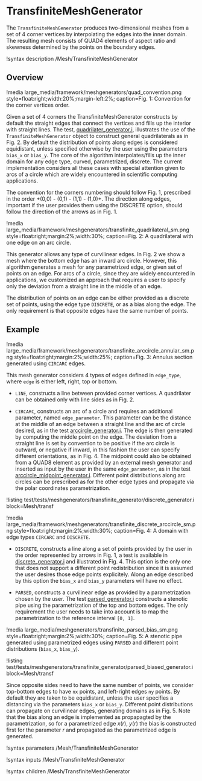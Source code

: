 # TransfiniteMeshGenerator

The `TransfiniteMeshGenerator` produces two-dimensional meshes from a set of 4 corner vertices by interpolating the edges into the inner domain. The resulting mesh  consists of QUAD4 elements of aspect ratio and skewness determined by the points on the boundary edges.

!syntax description /Mesh/TransfiniteMeshGenerator

## Overview

!media large_media/framework/meshgenerators/quad_convention.png style=float:right;width:20%;margin-left:2%; caption=Fig. 1: Convention for the corner vertices order.

Given a set of 4 corners the TransfiniteMeshGenerator constructs by default the straight edges that connect the vertices and fills up the interior with straight lines. The test, [quadrilater_generator.i](test/tests/meshgenerators/transfinite_generator/quadrilater_generator.i),
illustrates the use of the `TransfiniteMeshGenerator` object to construct general quadrilaterals as in Fig. 2. By default the distribution of points along edges is considered equidistant, unless specified otherwise by the user using the parameters `bias_x` or `bias_y`. The core of the algorithm interpolates/fills up the inner domain for any edge type, curved, parametrized, discrete. The current implementation considers all these cases with special attention given to arcs of a circle which are widely encountered in scientific computing applications. 

The convention for the corners numbering should follow Fig. 1, prescribed in the order +(0,0) - (0,1) - (1,1) - (1,0)+. The direction along edges, important if the user provides them using the DISCRETE option, should follow the direction of the arrows as in Fig. 1.

!media large_media/framework/meshgenerators/transfinite_quadrilateral_sm.png style=float:right;margin:2%;width:30%; caption=Fig. 2: A quadrilateral with one edge on an arc circle.

This generator allows any type of curvilinear edges. In Fig. 2 we show a mesh where the bottom edge has an inward arc circle. However, this algorithm generates a mesh for any parametrized edge, or given set of points on an edge. For arcs of a circle, since they are widely encountered in applications, we customized an approach that requires a user to specify only the deviation from a straight line in the middle of an edge. 

The distribution of points on an edge can be either provided as a discrete set of points, using the edge type `DISCRETE`, or as a bias along the edge. The only requirement is that opposite edges have the same number of points.

## Example 

!media large_media/framework/meshgenerators/transfinite_arccircle_annular_sm.png style=float:right;margin:2%;width:25%; caption=Fig. 3: Annulus section generated using `CIRCARC` edges.


This mesh generator considers 4 types of edges defined in `edge_type`, where `edge` is either left, right, top or bottom.

  - `LINE`, constructs a line between provided corner vertices. A quadrilater can be obtained only with line sides as in Fig. 2.

  - `CIRCARC`, constructs an arc of a circle and requires an additional parameter, named `edge_parameter`. This parameter can be the distance at the middle of an edge between a straight line and the arc of circle desired, as in the test [arccircle_generator.i](test/tests/meshgenerators/transfinite_generator/arcircle_generator.i). The edge is then generated by computing the middle point on the edge. The deviation from a straight line is set by convention to be positive if the arc circle is outward, or negative if inward, in this fashion the user can specify different orientations, as in Fig. 4.
  The midpoint could also be obtained from a QUAD8 element as provided by an external mesh generator and inserted as input by the user in the same  `edge_parameter`, as in the test [arccircle_midpoint_generator.i](test/tests/meshgenerators/transfinite_generator/arcircle_midpoint_generator.i). Different point distributions along arc circles can be prescribed as for the other edge types and propagate via the polar coordinates parametrization.


!listing test/tests/meshgenerators/transfinite_generator/discrete_generator.i
    block=Mesh/transf

!media large_media/framework/meshgenerators/transfinite_discrete_arccircle_sm.png style=float:right;margin:2%;width:30%; caption=Fig. 4: A domain with edge types `CIRCARC` and `DISCRETE`.

  - `DISCRETE`, constructs a line along a set of points provided by the user in the order represented by arrows in Fig. 1, a test is available in [discrete_generator.i](test/tests/meshgenerators/transfinite_generator/discrete_generator.i) and illustrated in Fig. 4. This option is the only one that does not support a different point redistribution since it is assumed the user desires those edge points explicitely. Along an edge described by this option the `bias_x` and `bias_y` parameters will have no effect. 

  - `PARSED`, constructs a curvilinear edge as provided by a parametrization chosen by the user. The test [parsed_generator.i](test/tests/meshgenerators/transfinite_generator/parsed_generator.i) constructs a stenotic pipe using the parametrization of the top and bottom edges. The only requirement the user needs to take into account is to map the parametrization to the reference interval `[0, 1]`. 


!media large_media/meshgenerators/transfinite_parsed_bias_sm.png style=float:right;margin:2%;width:30%; caption=Fig. 5: A stenotic pipe generated using parametrized edges using  `PARSED` and different point distributions (`bias_x`, `bias_y`).


!listing test/tests/meshgenerators/transfinite_generator/parsed_biased_generator.i
    block=Mesh/transf


Since opposite sides need to have the same number of points, we consider top-bottom edges to have `nx` points, and left-right edges `ny` points. By default they are taken to be equidistant, unless the user specifies a distancing via the parameters `bias_x` or `bias_y`. Different point distributions can propagate on curvilinear edges, generating domains as in Fig. 5. Note that the bias along an edge is implemented as propapagted by the parametrization, so for a parametrized edge $x(r),\ y(r)$ the bias is constructed first for the parameter $r$ and propagated as the parametrized edge is generated. 


!syntax parameters /Mesh/TransfiniteMeshGenerator

!syntax inputs /Mesh/TransfiniteMeshGenerator

!syntax children /Mesh/TransfiniteMeshGenerator

